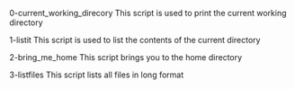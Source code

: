 0-current_working_direcory
This script is used to print the current working directory

1-listit
This script is used to list the contents of the current directory

2-bring_me_home
This script brings you to the home directory

3-listfiles
This script lists all files in long format